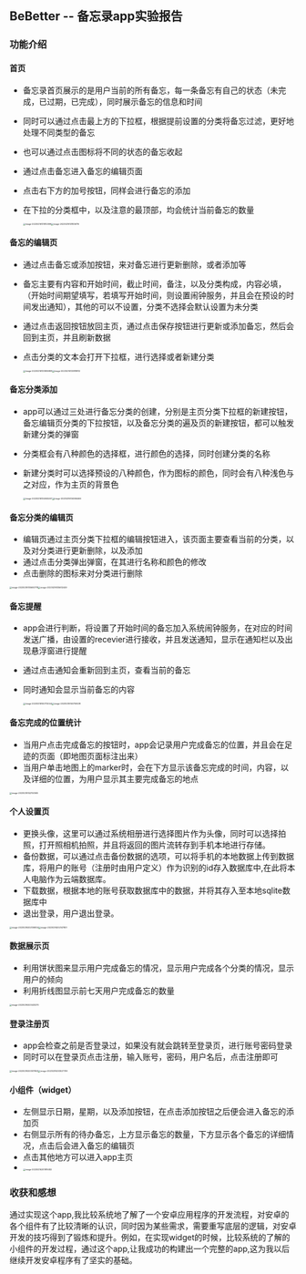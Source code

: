 ## BeBetter -- 备忘录app实验报告

### 功能介绍

#### 首页

- 备忘录首页展示的是用户当前的所有备忘，每一条备忘有自己的状态（未完成，已过期，已完成），同时展示备忘的信息和时间

- 同时可以通过点击最上方的下拉框，根据提前设置的分类将备忘过滤，更好地处理不同类型的备忘

- 也可以通过点击图标将不同的状态的备忘收起

- 通过点击备忘进入备忘的编辑页面

- 点击右下方的加号按钮，同样会进行备忘的添加

- 在下拉的分类框中，以及注意的最顶部，均会统计当前备忘的数量

  <img src="C:\Users\14303\AppData\Roaming\Typora\typora-user-images\image-20230216131812099.png" alt="image-20230216131812099" style="zoom: 25%;" /><img src="C:\Users\14303\AppData\Roaming\Typora\typora-user-images\image-20230216131836716.png" alt="image-20230216131836716" style="zoom:25%;" />

#### 备忘的编辑页

- 通过点击备忘或添加按钮，来对备忘进行更新删除，或者添加等

- 备忘主要有内容和开始时间，截止时间，备注，以及分类构成，内容必填，（开始时间期望填写，若填写开始时间，则设置闹钟服务，并且会在预设的时间发出通知），其他的可以不设置，分类不选择会默认设置为未分类

- 通过点击返回按钮放回主页，通过点击保存按钮进行更新或添加备忘，然后会回到主页，并且刷新数据

- 点击分类的文本会打开下拉框，进行选择或者新建分类

  <img src="C:\Users\14303\AppData\Roaming\Typora\typora-user-images\image-20230216133805988.png" alt="image-20230216133805988" style="zoom:25%;" /><img src="C:\Users\14303\AppData\Roaming\Typora\typora-user-images\image-20230216133819812.png" alt="image-20230216133819812" style="zoom:25%;" />

#### 备忘分类添加

- app可以通过三处进行备忘分类的创建，分别是主页分类下拉框的新建按钮，备忘编辑页分类的下拉按钮，以及备忘分类的遍及页的新建按钮，都可以触发新建分类的弹窗

- 分类框会有八种颜色的选择框，进行颜色的选择，同时创建分类的名称

- 新建分类时可以选择预设的八种颜色，作为图标的颜色，同时会有八种浅色与之对应，作为主页的背景色

  <img src="C:\Users\14303\AppData\Roaming\Typora\typora-user-images\image-20230216134945267.png" alt="image-20230216134945267" style="zoom:25%;" /><img src="C:\Users\14303\AppData\Roaming\Typora\typora-user-images\image-20230216134956466.png" alt="image-20230216134956466" style="zoom:25%;" />

  

#### 备忘分类的编辑页

- 编辑页通过主页分类下拉框的编辑按钮进入，该页面主要查看当前的分类，以及对分类进行更新删除，以及添加
- 通过点击分类弹出弹窗，在其进行名称和颜色的修改
- 点击删除的图标来对分类进行删除

<img src="C:\Users\14303\AppData\Roaming\Typora\typora-user-images\image-20230216135600778.png" alt="image-20230216135600778" style="zoom:25%;" /><img src="C:\Users\14303\AppData\Roaming\Typora\typora-user-images\image-20230216135612449.png" alt="image-20230216135612449" style="zoom:25%;" />

#### 备忘提醒

- app会进行判断，将设置了开始时间的备忘加入系统闹钟服务，在对应的时间发送广播，由设置的recevier进行接收，并且发送通知，显示在通知栏以及出现悬浮窗进行提醒

- 通过点击通知会重新回到主页，查看当前的备忘

- 同时通知会显示当前备忘的内容

  <img src="C:\Users\14303\AppData\Roaming\Typora\typora-user-images\image-20230216140712044.png" alt="image-20230216140712044" style="zoom:25%;" /><img src="C:\Users\14303\AppData\Roaming\Typora\typora-user-images\image-20230216140759438.png" alt="image-20230216140759438" style="zoom:25%;" />

#### 备忘完成的位置统计

- 当用户点击完成备忘的按钮时，app会记录用户完成备忘的位置，并且会在足迹的页面（即地图页面标注出来）
- 当用户单击地图上的marker时，会在下方显示该备忘完成的时间，内容，以及详细的位置，为用户显示其主要完成备忘的地点

<img src="C:\Users\14303\AppData\Roaming\Typora\typora-user-images\image-20230216142150565.png" alt="image-20230216142150565" style="zoom:25%;" />

#### 个人设置页

- 更换头像，这里可以通过系统相册进行选择图片作为头像，同时可以选择拍照，打开照相机拍照，并且将返回的图片流转存到手机本地进行存储。
- 备份数据，可以通过点击备份数据的选项，可以将手机的本地数据上传到数据库，将用户的账号（注册时由用户定义）作为识别的id存入数据库中,在此将本人电脑作为云端数据库。
- 下载数据，根据本地的账号获取数据库中的数据，并将其存入至本地sqlite数据库中
- 退出登录，用户退出登录。

<img src="C:\Users\14303\AppData\Roaming\Typora\typora-user-images\image-20230216202136834.png" alt="image-20230216202136834" style="zoom:25%;" /><img src="C:\Users\14303\AppData\Roaming\Typora\typora-user-images\image-20230216202147801.png" alt="image-20230216202147801" style="zoom:25%;" />

#### 数据展示页

- 利用饼状图来显示用户完成备忘的情况，显示用户完成各个分类的情况，显示用户的倾向
- 利用折线图显示前七天用户完成备忘的数量

<img src="C:\Users\14303\AppData\Roaming\Typora\typora-user-images\image-20230216203433270.png" alt="image-20230216203433270" style="zoom:25%;" />

#### 登录注册页

- app会检查之前是否登录过，如果没有就会跳转至登录页，进行账号密码登录
- 同时可以在登录页点击注册，输入账号，密码，用户名后，点击注册即可

<img src="C:\Users\14303\AppData\Roaming\Typora\typora-user-images\image-20230216203517653.png" alt="image-20230216203517653" style="zoom:25%;" /><img src="C:\Users\14303\AppData\Roaming\Typora\typora-user-images\image-20230216203527799.png" alt="image-20230216203527799" style="zoom:25%;" />

#### 小组件（widget）

- 左侧显示日期，星期，以及添加按钮，在点击添加按钮之后便会进入备忘的添加页
- 右侧显示所有的待办备忘，上方显示备忘的数量，下方显示各个备忘的详细情况，点击后会进入备忘的编辑页
- 点击其他地方可以进入app主页
- <img src="C:\Users\14303\AppData\Roaming\Typora\typora-user-images\image-20230216201919482.png" alt="image-20230216201919482" style="zoom:25%;" />



### 收获和感想

通过实现这个app,我比较系统地了解了一个安卓应用程序的开发流程，对安卓的各个组件有了比较清晰的认识，同时因为某些需求，需要重写底层的逻辑，对安卓开发的技巧得到了锻炼和提升。例如，在实现widget的时候，比较系统的了解的小组件的开发过程，通过这个app,让我成功的构建出一个完整的app,这为我以后继续开发安卓程序有了坚实的基础。

